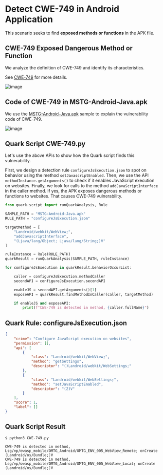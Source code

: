 # Detect CWE-749 in Android Application

This scenario seeks to find **exposed methods or functions** in the APK
file.

## CWE-749 Exposed Dangerous Method or Function

We analyze the definition of CWE-749 and identify its characteristics.

See [CWE-749](https://cwe.mitre.org/data/definitions/749.html) for more
details.

![image](https://imgur.com/hmihGze.png)

## Code of CWE-749 in MSTG-Android-Java.apk

We use the
[MSTG-Android-Java.apk](https://github.com/OWASP/MASTG-Hacking-Playground)
sample to explain the vulnerability code of CWE-749.

![image](https://imgur.com/KiA0vRD.png)

## Quark Script CWE-749.py

Let's use the above APIs to show how the Quark script finds this
vulnerability.

First, we design a detection rule `configureJsExecution.json` to spot on
behavior using the method `setJavascriptEnabled`. Then, we use the API
`methodInstance.getArguments()` to check if it enables JavaScript
execution on websites. Finally, we look for calls to the method
`addJavaScriptInterface` in the caller method. If yes, the APK exposes
dangerous methods or functions to websites. That causes CWE-749
vulnerability.

``` python
from quark.script import runQuarkAnalysis, Rule

SAMPLE_PATH = "MSTG-Android-Java.apk"
RULE_PATH = "configureJsExecution.json"

targetMethod = [
    "Landroid/webkit/WebView;",
    "addJavascriptInterface",
    "(Ljava/lang/Object; Ljava/lang/String;)V"
]

ruleInstance = Rule(RULE_PATH)
quarkResult = runQuarkAnalysis(SAMPLE_PATH, ruleInstance)

for configureJsExecution in quarkResult.behaviorOccurList:

    caller = configureJsExecution.methodCaller
    secondAPI = configureJsExecution.secondAPI

    enableJS = secondAPI.getArguments()[1]
    exposeAPI = quarkResult.findMethodInCaller(caller, targetMethod)

    if enableJS and exposeAPI:
        print(f"CWE-749 is detected in method, {caller.fullName}")
```

## Quark Rule: configureJsExecution.json

``` json
{
    "crime": "Configure JavaScript execution on websites",
    "permission": [],
    "api": [
        {
            "class": "Landroid/webkit/WebView;",
            "method": "getSettings",
            "descriptor": "()Landroid/webkit/WebSettings;"
        },
        {
            "class": "Landroid/webkit/WebSettings;",
            "method": "setJavaScriptEnabled",
            "descriptor": "(Z)V"
        }
    ],
    "score": 1,
    "label": []
}
```

## Quark Script Result

``` TEXT
$ python3 CWE-749.py

CWE-749 is detected in method, Lsg/vp/owasp_mobile/OMTG_Android/OMTG_ENV_005_WebView_Remote; onCreate (Landroid/os/Bundle;)V
CWE-749 is detected in method, Lsg/vp/owasp_mobile/OMTG_Android/OMTG_ENV_005_WebView_Local; onCreate (Landroid/os/Bundle;)V
```
